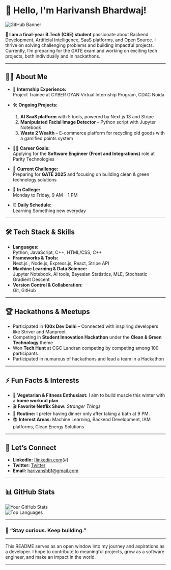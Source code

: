 # 👋 Hello, I'm Harivansh Bhardwaj!  

![GitHub Banner](https://img.shields.io/badge/Software_Developer-Full_Stack_&_AI_enthusiast-blue?style=for-the-badge)  

**🚀 I am a final-year B.Tech (CSE) student** passionate about Backend Development, Artificial Intelligence, SaaS platforms, and Open Source. I thrive on solving challenging problems and building impactful projects. Currently, I’m preparing for the GATE exam and working on exciting tech projects, both individually and in hackathons.  

---

## 👨‍💻 About Me  

- 🔭 **Internship Experience:**  
  Project Trainee at CYBER GYAN Virtual Internship Program, CDAC Noida  
- 🛠 **Ongoing Projects:**  
  1. **AI SaaS platform** with 5 tools, powered by Next.js 13 and Stripe  
  2. **Manipulated Facial Image Detector** – Python script with Jupyter Notebook  
  3. **Waste 2 Wealth** – E-commerce platform for recycling old goods with a gamified points system  

- 🧑‍💼 **Career Goals:**  
  Applying for the **Software Engineer (Front and Integrations)** role at Parity Technologies  
- 🎯 **Current Challenge:**  
  Preparing for **GATE 2025** and focusing on building clean & green technology solutions  
- 🏫 **In College:**  
  Monday to Friday, 9 AM – 1 PM  
- ⏰ **Daily Schedule:**  
  Learning Something new everyday
---

## 🛠 Tech Stack & Skills  

- **Languages:**  
  Python, JavaScript, C++, HTML/CSS, C++  
- **Frameworks & Tools:**  
  Next.js , Node.js, Express.js, React, Stripe API  
- **Machine Learning & Data Science:**  
  Jupyter Notebook, AI tools, Bayesian Statistics, MLE, Stochastic Gradient Descent  
- **Version Control & Collaboration:**  
  Git, GitHub  

---

## 🏆 Hackathons & Meetups  

- Participated in **100x Dev Delhi** – Connected with inspiring developers like Striver and Manpreet  
- Competing in **Student Innovation Hackathon** under the **Clean & Green Technology** theme
- Won **Tech Hunt** at CGC Landran competing by competing among 100 participants
- Participated in numarous of hackathons and lead a team in a Hackathon
  

---

## ⚡ Fun Facts & Interests  

- 🍲 **Vegetarian & Fitness Enthusiast:** I aim to build muscle this winter with a **home workout plan**.  
- 🎬 **Favorite Netflix Show:** *Stranger Things*  
- 🛀 **Routine:** I prefer having dinner only after taking a bath at 9 PM.  
- 📚 **Interest Areas:** Machine Learning, Backend Development, IAM platforms, Clean Energy Solutions  

---

## 💬 Let’s Connect  

- **LinkedIn:** [[linkedin.com](https://www.linkedin.com/in/harivanshbhardwaj/)(#)  
- **Twitter:** [Twitter](https://www.x.com/heyharivans)  
- **Email:** harivanshb1@gmail.com  

---

## 📊 GitHub Stats  

![Your GitHub Stats](https://github-readme-stats.vercel.app/api?username=harivanshx&show_icons=true&theme=radical)  
![Top Languages](https://github-readme-stats.vercel.app/api/top-langs/?username=harivanshx&layout=compact&theme=radical)  

---

### 🌱 “Stay curious. Keep building.”  

---

This README serves as an open window into my journey and aspirations as a developer. I hope to contribute to meaningful projects, grow as a software engineer, and make an impact in the world.  

---
